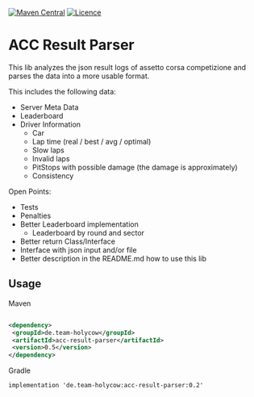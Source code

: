 [![Maven Central](https://img.shields.io/maven-central/v/de.team-holycow/acc-result-parser.svg?label=Maven%20Central)](https://search.maven.org/search?q=g:%22de.team-holycow%22%20AND%20a:%acc-result-parser%22)
[![Licence](https://img.shields.io/github/license/team-holycow/acc-result-parser)](./LICENSE)

# ACC Result Parser

This lib analyzes the json result logs of assetto corsa competizione and parses the data into a more usable format.

This includes the following data:

- Server Meta Data
- Leaderboard
- Driver Information
  - Car
  - Lap time (real / best / avg / optimal)
  - Slow laps
  - Invalid laps
  - PitStops with possible damage (the damage is approximately)
  - Consistency

Open Points:

- Tests
- Penalties
- Better Leaderboard implementation
  - Leaderboard by round and sector
- Better return Class/Interface
- Interface with json input and/or file
- Better description in the README.md how to use this lib

## Usage

Maven

 ```xml

<dependency>
  <groupId>de.team-holycow</groupId>
  <artifactId>acc-result-parser</artifactId>
  <version>0.5</version>
</dependency>
 ```

Gradle

 ```
 implementation 'de.team-holycow:acc-result-parser:0.2'
 ```
